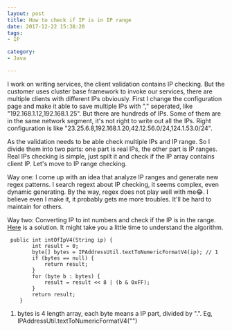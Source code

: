 ```yaml
---
layout: post
title: How to check if IP is in IP range
date: 2017-12-22 15:38:20
tags:
- IP

category:
- Java

---
```


I work on writing services, the client validation contains IP checking. But the customer uses cluster base framework to invoke our services, there are multiple clients with different IPs obviously.
First I change the configuration page and make it able to save multiple IPs with "," seperated, like "192.168.1.12,192.168.1.25". But there are hundreds of IPs. Some of them are in the same network segment, it's not right to write out all the IPs. Right configuration is like "23.25.6.8,192.168.1.20,42.12.56.0/24,124.1.53.0/24".

As the validation needs to be able check multiple IPs and IP range. So I divide them into two parts: one part is real IPs, the other part is IP ranges. Real IPs checking is simple, just spilt it and check if the IP array contains client IP. Let's move to IP range checking.

Way one: I come up with an idea that analyze IP ranges and generate new regex patterns. I search regext about IP checking, it seems complex, even dynamic generating. By the way, regex does not play well with me:joy:. I believe even I make it, it probably gets me more troubles. It'll be hard to maintain for others.

Way two: Converting IP to int numbers and check if the IP is in the range. [Here](https://stackoverflow.com/a/47766603/3908814) is a solution. It might take you a little time to understand the algorithm.
```
 public int intOfIpV4(String ip) {
        int result = 0;
        byte[] bytes = IPAddressUtil.textToNumericFormatV4(ip); // 1
        if (bytes == null) {
            return result;
        }
        for (byte b : bytes) {
            result = result << 8 | (b & 0xFF);
        }
        return result;
    }
```
1. bytes is 4 length array, each byte means a IP part, divided by ".". Eg, IPAddressUtil.textToNumericFormatV4("")